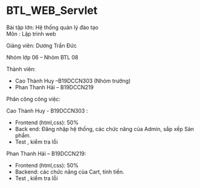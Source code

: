 # BTL_WEB_Servlet
 
Bài tập lớn: Hệ thống quản lý đào tạo  
Môn : Lập trình web

Giảng viên: Dương Trần Đức

Nhóm lớp 06 – Nhóm BTL 08


Thành viên:

- Cao Thành Huy –B19DCCN303 (Nhóm trưởng)
- Phan Thanh Hải – B19DCCN219

Phân công công việc:
 
Cao Thành Huy - B19DCCN303 : 
- 	Frontend (html,css): 50%
- 	Back end: Đăng nhập hệ thống, các chức năng của Admin, sắp xếp Sản phẩm.
- 	Test , kiểm tra lỗi

Phan Thanh Hải – B19DCCN219:

- 	Frontend (html,css): 50%
- 	Backend: các chức năng của Cart, tính tiền.
- 	Test , kiểm tra lỗi
